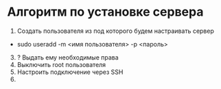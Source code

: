 # Алгоритм по установке сервера

1. Создать пользователя из под которого будем настраивать сервер
  - sudo useradd -m <имя пользователя> -p <пароль>
3. ? Выдать ему необходимые права
4. Выключить root пользователя
5. Настроить подключение через SSH
6. 
